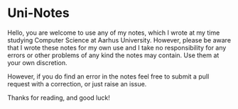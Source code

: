 # Uni-Notes

Hello, you are welcome to use any of my notes, which I wrote at my time studying Computer Science at Aarhus University.
However, please be aware that I wrote these notes for my own use and I take no responsibility for any errors or other 
problems of any kind the notes may contain. Use them at your own discretion.

However, if you do find an error in the notes feel free to submit a pull request with a correction, or just raise an issue.

Thanks for reading, and good luck!
